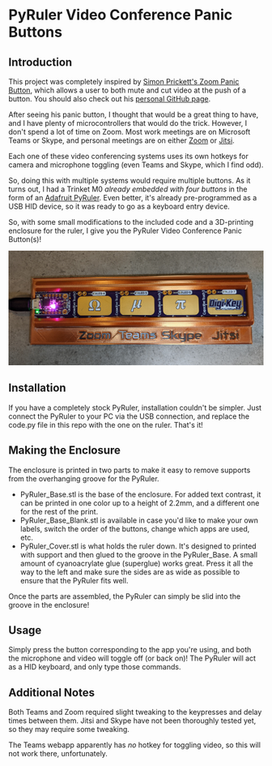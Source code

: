 # PyRuler Video Conference Panic Buttons

## Introduction

This project was completely inspired by [Simon Prickett's Zoom Panic Button](https://www.hackster.io/news/a-videoconferencing-panic-button-that-ll-fit-right-in-on-your-desk-c872847dd14e), which allows a user to both mute and cut video at the push of a button. You should also check out his [personal GitHub page](https://github.com/simonprickett).

After seeing his panic button, I thought that would be a great thing to have, and I have plenty of microcontrollers that would do the trick. However, I don't spend a lot of time on Zoom. Most work meetings are on Microsoft Teams or Skype, and personal meetings are on either [Zoom](https://zoom.us/) or [Jitsi](https://github.com/jitsi/jitsi-meet).

Each one of these video conferencing systems uses its own hotkeys for camera and microphone toggling (even Teams and Skype, which I find odd).

So, doing this with multiple systems would require multiple buttons. As it turns out, I had a Trinket M0 *already embedded with four buttons* in the form of an [Adafruit PyRuler](https://www.adafruit.com/product/4319). Even better, it's already pre-programmed as a USB HID device, so it was ready to go as a keyboard entry device.

So, with some small modifications to the included code and a 3D-printing enclosure for the ruler, I give you the PyRuler Video Conference Panic Button(s)!

![PyRuler_Panic](PyRuler_Panic.jpg)

## Installation

If you have a completely stock PyRuler, installation couldn't be simpler. Just connect the PyRuler to your PC via the USB connection, and replace the code.py file in this repo with the one on the ruler. That's it!

## Making the Enclosure

The enclosure is printed in two parts to make it easy to remove supports from the overhanging groove for the PyRuler.

* PyRuler_Base.stl is the base of the enclosure. For added text contrast, it can be printed in one color up to a height of 2.2mm, and a different one for the rest of the print.
* PyRuler_Base_Blank.stl is available in case you'd like to make your own labels, switch the order of the buttons, change which apps are used, etc.
* PyRuler_Cover.stl is what holds the ruler down. It's designed to printed with support and then glued to the groove in the PyRuler_Base. A small amount of cyanoacrylate glue (superglue) works great. Press it all the way to the left and make sure the sides are as wide as possible to ensure that the PyRuler fits well.

Once the parts are assembled, the PyRuler can simply be slid into the groove in the enclosure!

## Usage

Simply press the button corresponding to the app you're using, and both the microphone and video will toggle off (or back on)! The PyRuler will act as a HID keyboard, and only type those commands.

## Additional Notes

Both Teams and Zoom required slight tweaking to the keypresses and delay times between them. Jitsi and Skype have not been thoroughly tested yet, so they may require some tweaking.

The Teams webapp apparently has *no* hotkey for toggling video, so this will not work there, unfortunately.







